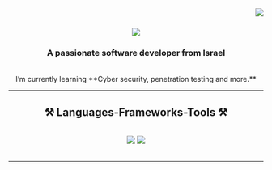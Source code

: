 <img align="right" src="https://visitor-badge.laobi.icu/badge?page_id=salesp07.salesp07" />

<h1 align="center">
    <img src="https://readme-typing-svg.herokuapp.com/?font=Righteous&size=35&center=true&vCenter=true&width=500&height=70&duration=4000&lines=Hi+There!+👋;+I'm+Ori!;" />
</h1>

<h3 align="center">A passionate software developer from Israel</h3>

<br/>

<div align="center">
    I’m currently learning **Cyber security, penetration testing and more.**
</div>

 <hr/>

<h2 align="center">⚒️ Languages-Frameworks-Tools ⚒️</h2>
<br/>
<div align="center">
    <img src="https://skillicons.dev/icons?i=c-sharp,python,html,css,vscode" />
    <img src="https://skillicons.dev/icons?i=kali-linux,ubuntu,linux,windows,GNU%20Bash,VirtualBox,VMware" /><br>
</div>

<br/>
<hr/>

